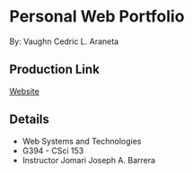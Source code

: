 # Personal Web Portfolio

By: Vaughn Cedric L. Araneta

## Production Link

[Website](vaughn-cedric-l-araneta-personal-web-portfolio.vercel.app)

## Details

- Web Systems and Technologies
- G394 - CSci 153
- Instructor Jomari Joseph A. Barrera
